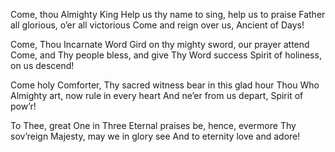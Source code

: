 Come, thou Almighty King 
Help us thy name to sing, help us to praise 
Father all glorious, o’er all victorious 
Come and reign over us, Ancient of Days!

Come, Thou Incarnate Word 
Gird on thy mighty sword, our prayer attend 
Come, and Thy people bless, and give Thy 
Word success Spirit of holiness, on us descend!

Come holy Comforter, Thy sacred witness bear in this glad hour 
Thou Who Almighty art, now rule in every heart 
And ne’er from us depart, Spirit of pow’r!

To Thee, great One in Three 
Eternal praises be, hence, evermore 
Thy sov’reign Majesty, may we in glory see 
And to eternity love and adore!